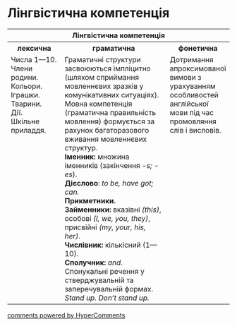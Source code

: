 <div id="hypercomments_widget" class="js-hypercomments-widget invisible"></div>

# Лінгвістична компетенція

<table>
<thead>
  <tr>
    <th colspan="3">Лінгвістична компетенція</th>
  </tr>
</thead>
<tbody>
            <tr>
                <th>лексична</th>
                <th>граматична</th>
                <th>фонетична</th>
            </tr>
            <tr>
                <td width="25%" style="vertical-align:top !important;">
Числа 1—10. <br>
Члени родини. <br>
Кольори. <br>
Іграшки. <br>
Тварини. <br>
Дії. <br>
Шкільне приладдя.</td>
                <td width="50%" style="vertical-align:top !important;">Граматичні структури засвоюються імпліцитно (шляхом сприймання мовленнєвих зразків у комунікативних ситуаціях). Мовна компетенція (граматична правильність мовлення) формується за рахунок багаторазового вживання мовленнєвих структур.<br>
<b>Іменник:</b>
множина іменників (закінчення <i>-s; -es</i>).<br>
<b>Дієслово</b>: <i>to be, have got; can.</i><br>
<b>Прикметники.</b><br>
<b>Займенники:</b> вказівні <i>(this)</i>, особові <i>(I, we, you, they)</i>, присвійні <i>(my, your, his, her)</i>.<br>
<b>Числівник:</b> кількісний (1—10).<br>
<b>Сполучник:</b> <i>and</i>.<br>
Спонукальні речення у стверджувальній та заперечувальній формах. <i>Stand up. Don’t stand up.</i></td>
                <td width="25%" style="vertical-align:top !important;">Дотримання апроксимованої вимови з урахуванням особливостей англійської мови під час промовляння слів і висловів.</td>
            </tr>
</tbody>
</table>

<div class="js-hypercomments-container">
    <a href="http://hypercomments.com" class="hc-link" title="comments widget">comments powered by HyperComments</a>
</div>